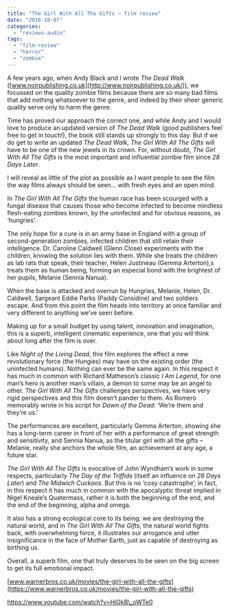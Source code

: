 ```yaml
---
title: "The Girl With All The Gifts – film review"
date: "2016-10-07"
categories: 
  - "reviews-audio"
tags: 
  - "film-review"
  - "horror"
  - "zombie"
---
```


A few years ago, when Andy Black and I wrote _The Dead Walk_ ([www.noirpublishing.co.uk](http://www.noirpublishing.co.uk/)), we focussed on the quality zombie films because there are _so_ many bad films that add nothing whatsoever to the genre, and indeed by their sheer generic quality serve only to harm the genre.

Time has proved our approach the correct one, and while Andy and I would love to produce an updated version of _The Dead Walk_ (good publishers feel free to get in touch!), the book still stands up strongly to this day. But if we do get to write an updated _The Dead Walk_, _The Girl With All The Gifts_ will have to be one of the new jewels in its crown. For, without doubt, _The Girl With All The Gifts_ is the most important and influential zombie film since _28 Days Later_.

I will reveal as little of the plot as possible as I want people to see the film the way films always should be seen… with fresh eyes and an open mind.

In _The Girl With All The Gifts_ the human race has been scourged with a fungal disease that causes those who become infected to become mindless flesh-eating zombies known, by the uninfected and for obvious reasons, as ‘hungries’.

The only hope for a cure is in an army base in England with a group of second-generation zombies, infected children that still retain their intelligence. Dr. Caroline Caldwell (Glenn Close) experiments with the children, knowing the solution lies with them. While she treats the children as lab rats that speak, their teacher, Helen Justineau (Gemma Arterton),s treats them as human being, forming an especial bond with the brightest of her pupils, Melanie (Sennia Nanua).

When the base is attacked and overrun by Hungries, Melanie, Helen, Dr. Caldwell, Sargeant Eddie Parks (Paddy Considine) and two soldiers escape. And from this point the film heads into territory at once familiar and very different to anything we’ve seen before.

Making up for a small budget by using talent, innovation and imagination, this is a superb, intelligent cinematic experience, one that you will think about long after the film is over.

Like _Night of the Living Dead_, this film explores the effect a new revolutionary force (the Hungies) may have on the existing order (the uninfected humans). Nothing can ever be the same again. In this respect it has much in common with Richard Matheson’s classic _I Am Legend_, for one man’s hero is another man’s villain, a demon to some may be an angel to other. _The Girl With All The Gifts_ challenges perspectives, we have very rigid perspectives and this film doesn’t pander to them. As Romero memorably wrote in his script for _Dawn of the Dead_: ‘We’re them and they’re us.’

The performances are excellent, particularly Gemma Arterton, showing she has a long-term career in front of her with a performance of great strength and sensitivity, and Sennia Nanua, as the titular girl with all the gifts – Melanie, really she anchors the whole film, an achievement at any age, a future star.

_The Girl With All The Gifts_ is evocative of John Wyndham’s work in some respects, particularly _The Day of the Triffids_ (itself an influence on _28 Days Later_) and _The Midwich Cuckoos_. But this is no ‘cosy catastrophe’; in fact, in this respect it has much in common with the apocalyptic threat implied in Nigel Kneale’s Quatermass, rather it is both the beginning of the end, and the end of the beginning, alpha and omega.

It also has a strong ecological core to its being; we are destroying the natural world, and in _The Girl With All The Gifts_, the natural world fights back, with overwhelming force, it illustrates our arrogance and utter insignificance in the face of Mother Earth, just as capable of destroying as birthing us.

Overall, a superb film, one that truly deserves to be seen on the big screen to get its full emotional impact.

[www.warnerbros.co.uk/movies/the-girl-with-all-the-gifts](https://www.warnerbros.co.uk/movies/the-girl-with-all-the-gifts)

https://www.youtube.com/watch?v=HjGkB\_oWTe0
